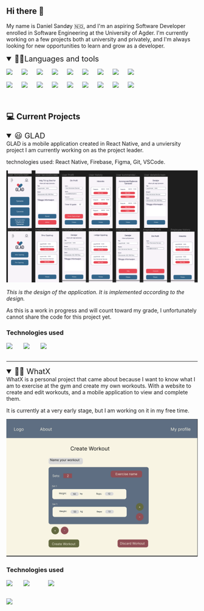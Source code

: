 

<!-- This readme is inspired by the video of ForestKnight on YouTube: https://www.youtube.com/watch?v=ECuqb5Tv9qI, and DenverCoder1's readme: https://github.com/DenverCoder1/DenverCoder1 -->

## Hi there 👋
My name is Daniel Sandøy 🇳🇴, and I'm an aspiring Software Developer enrolled in Software Engineering at the University of Agder. I'm currently working on a few projects both at university and privately, and I'm always looking for new opportunities to learn and grow as a developer. 



<!-- Icons from: https://devicon.dev/ -->
<details open>
  <summary style="font-size: 20px;">👨‍💻Languages and tools </summary>
  <p>
    <img align="left" width=30px style="padding-right:10px;" src="https://cdn.jsdelivr.net/gh/devicons/devicon/icons/dotnetcore/dotnetcore-original.svg" />
    <img align="left" width=30px style="padding-right:10px;" src="https://cdn.jsdelivr.net/gh/devicons/devicon/icons/csharp/csharp-original.svg" />
    <img align="left" width=30px style="padding-right:10px;" src="https://cdn.jsdelivr.net/gh/devicons/devicon/icons/html5/html5-original.svg" />
    <img align="left" width=30px style="padding-right:10px;" src="https://cdn.jsdelivr.net/gh/devicons/devicon/icons/css3/css3-original.svg" />
    <img align="left" width=30px style="padding-right:10px;" src="https://cdn.jsdelivr.net/gh/devicons/devicon/icons/javascript/javascript-original.svg" />
    <img align="left" width=30px style="padding-right:10px;" src="https://cdn.jsdelivr.net/gh/devicons/devicon/icons/typescript/typescript-original.svg" />
    <img align="left" width=30px style="padding-right:10px;" src="https://cdn.jsdelivr.net/gh/devicons/devicon/icons/python/python-original.svg" />
    <img align="left" width=30px style="padding-right:10px;" src="https://cdn.jsdelivr.net/gh/devicons/devicon/icons/c/c-original.svg" />
    <img align="left" width=30px style="padding-right:10px;" src="https://cdn.jsdelivr.net/gh/devicons/devicon/icons/cplusplus/cplusplus-original.svg" />
    <br>
    <br>
    <img align="left" width=30px style="padding-right:10px;" src="https://cdn.jsdelivr.net/gh/devicons/devicon/icons/mysql/mysql-original.svg" />
    <img align="left" width=30px style="padding-right:10px;" src="https://cdn.jsdelivr.net/gh/devicons/devicon/icons/react/react-original-wordmark.svg" />
    <img align="left" width=30px style="padding-right:10px;" src="https://cdn.jsdelivr.net/gh/devicons/devicon/icons/vscode/vscode-original-wordmark.svg" />
    <img align="left" width=30px style="padding-right:10px;" src="https://cdn.jsdelivr.net/gh/devicons/devicon/icons/fedora/fedora-original.svg" />
    <img align="left" width=30px style="padding-right:10px;" src="https://cdn.jsdelivr.net/gh/devicons/devicon/icons/debian/debian-original-wordmark.svg" />
    <img align="left" width=30px style="padding-right:10px;" src="https://cdn.jsdelivr.net/gh/devicons/devicon/icons/bash/bash-original.svg" />
    <img align="left" width=30px style="padding-right:10px;" src="https://cdn.jsdelivr.net/gh/devicons/devicon/icons/figma/figma-original.svg" />
    <img align="left" width=30px style="padding-right:10px;" src="https://cdn.jsdelivr.net/gh/devicons/devicon/icons/firebase/firebase-plain-wordmark.svg" />
    <img align="left" width=30px style="padding-right:10px;" src="https://cdn.jsdelivr.net/gh/devicons/devicon/icons/git/git-plain-wordmark.svg" />             
  </p>
  </details>
  <br>
  <br>



## 💻 Current Projects
<details open>
<summary style="font-size:20px;"> 😃 GLAD </summary> 
GLAD is a mobile application created in React Native, and a unviersity project I am currently working on as the project leader.

technologies used: React Native, Firebase, Figma, Git, VSCode.

<img src="./assets/figmaapps.png">

*This is the design of the application. It is implemented according to the design.*

As this is a work in progress and will count toward my grade, I unfortunately cannot share the code for this project yet.


**<h3>Technologies used</h3>**
<img align="left" width=35px style="padding-right:10px;" src="https://cdn.jsdelivr.net/gh/devicons/devicon/icons/react/react-original-wordmark.svg" />
<img align="left" width=35px style="padding-right:10px;" src="https://cdn.jsdelivr.net/gh/devicons/devicon/icons/firebase/firebase-plain-wordmark.svg" />
<img align="left" width=35px style="padding-right:10px;" src="https://cdn.jsdelivr.net/gh/devicons/devicon/icons/figma/figma-original.svg" />
<br>
<br>

***
</details>

<details open>
<summary style="font-size: 20px;"> 🏋️‍♂️ WhatX </summary>
WhatX is a personal project that came about because I want to know what I am to exercise at the gym and create my own workouts. With a website to create and edit workouts, and a mobile application to view and complete them.


It is currently at a very early stage, but I am working on it in my free time.

<img src="./assets/workoutPage.png">

**<h3>Technologies used</h3>** 
<img align="left" width=35px style="padding-right:10px;" src="https://cdn.jsdelivr.net/gh/devicons/devicon/icons/react/react-original-wordmark.svg" />
<img align="left" width=55px style="padding-right:10px;" src="
            https://cdn.jsdelivr.net/gh/devicons/devicon/icons/nodejs/nodejs-plain-wordmark.svg" />
  <img align="left" width=35px style="padding-right:10px;" src="https://cdn.jsdelivr.net/gh/devicons/devicon/icons/figma/figma-original.svg" />
          

</details>
<br><br>




<p align: center>
  <a href="https://github.com/Daniev?tab=repositories">
    <img src="https://custom-icon-badges.demolab.com/badge/-My%20Repos-blue?style=for-the-badge&logoColor=white&logo=repo"/>
    </a>
  </p>
